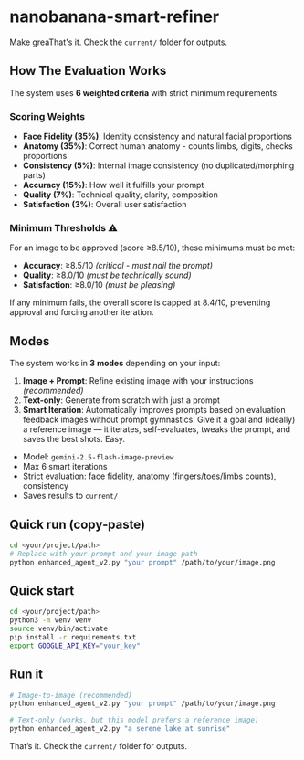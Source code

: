 # nanobanana-smart-refiner

Make greaThat's it. Check the `current/` folder for outputs.

## How The Evaluation Works

The system uses **6 weighted criteria** with strict minimum requirements:

### Scoring Weights
- **Face Fidelity (35%)**: Identity consistency and natural facial proportions
- **Anatomy (35%)**: Correct human anatomy - counts limbs, digits, checks proportions  
- **Consistency (5%)**: Internal image consistency (no duplicated/morphing parts)
- **Accuracy (15%)**: How well it fulfills your prompt
- **Quality (7%)**: Technical quality, clarity, composition  
- **Satisfaction (3%)**: Overall user satisfaction

### Minimum Thresholds ⚠️
For an image to be approved (score ≥8.5/10), these minimums must be met:
- **Accuracy**: ≥8.5/10 *(critical - must nail the prompt)*
- **Quality**: ≥8.0/10 *(must be technically sound)*
- **Satisfaction**: ≥8.0/10 *(must be pleasing)*

If any minimum fails, the overall score is capped at 8.4/10, preventing approval and forcing another iteration.

## Modes

The system works in **3 modes** depending on your input:

1. **Image + Prompt**: Refine existing image with your instructions *(recommended)*
2. **Text-only**: Generate from scratch with just a prompt
3. **Smart Iteration**: Automatically improves prompts based on evaluation feedback images without prompt gymnastics. Give it a goal and (ideally) a reference image — it iterates, self-evaluates, tweaks the prompt, and saves the best shots. Easy.

- Model: `gemini-2.5-flash-image-preview`
- Max 6 smart iterations
- Strict evaluation: face fidelity, anatomy (fingers/toes/limbs counts), consistency
- Saves results to `current/`

## Quick run (copy‑paste)

```bash
cd <your/project/path>
# Replace with your prompt and your image path
python enhanced_agent_v2.py "your prompt" /path/to/your/image.png
```

## Quick start

```bash
cd <your/project/path>
python3 -m venv venv
source venv/bin/activate
pip install -r requirements.txt
export GOOGLE_API_KEY="your_key"
```

## Run it

```bash
# Image-to-image (recommended)
python enhanced_agent_v2.py "your prompt" /path/to/your/image.png

# Text-only (works, but this model prefers a reference image)
python enhanced_agent_v2.py "a serene lake at sunrise"
```

That’s it. Check the `current/` folder for outputs.